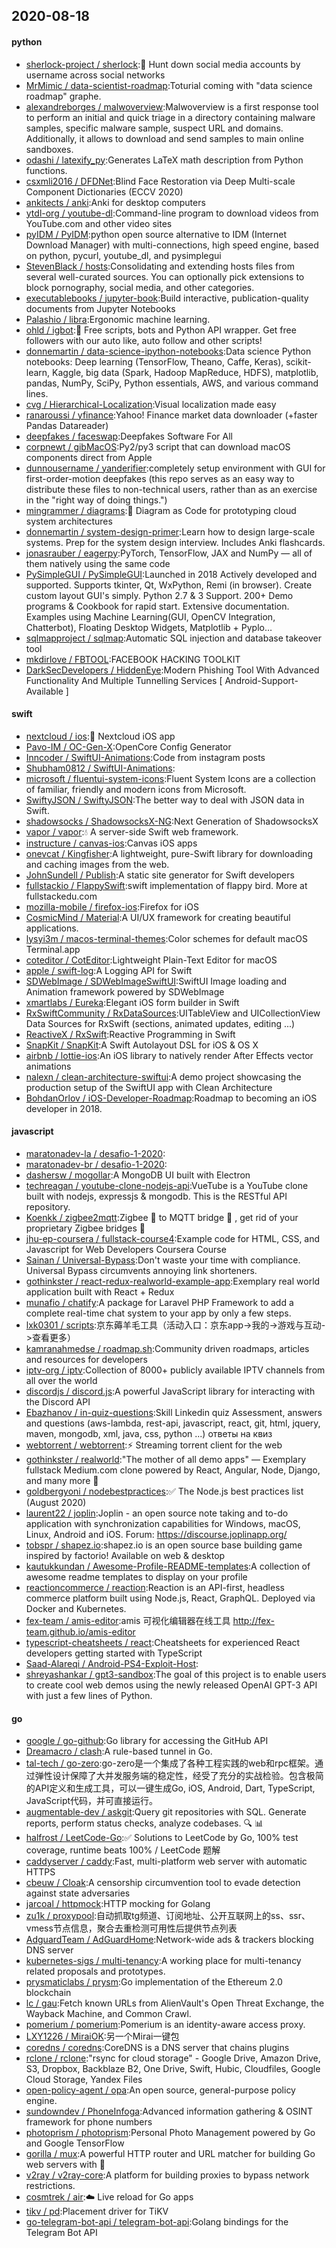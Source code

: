 ## 2020-08-18

#### python
* [sherlock-project / sherlock](https://github.com/sherlock-project/sherlock):🔎
Hunt down social media accounts by username across social networks
* [MrMimic / data-scientist-roadmap](https://github.com/MrMimic/data-scientist-roadmap):Toturial coming with "data science roadmap" graphe.
* [alexandreborges / malwoverview](https://github.com/alexandreborges/malwoverview):Malwoverview is a first response tool to perform an initial and quick triage in a directory containing malware samples, specific malware sample, suspect URL and domains. Additionally, it allows to download and send samples to main online sandboxes.
* [odashi / latexify_py](https://github.com/odashi/latexify_py):Generates LaTeX math description from Python functions.
* [csxmli2016 / DFDNet](https://github.com/csxmli2016/DFDNet):Blind Face Restoration via Deep Multi-scale Component Dictionaries (ECCV 2020)
* [ankitects / anki](https://github.com/ankitects/anki):Anki for desktop computers
* [ytdl-org / youtube-dl](https://github.com/ytdl-org/youtube-dl):Command-line program to download videos from YouTube.com and other video sites
* [pyIDM / PyIDM](https://github.com/pyIDM/PyIDM):python open source alternative to IDM (Internet Download Manager) with multi-connections, high speed engine, based on python, pycurl, youtube_dl, and pysimplegui
* [StevenBlack / hosts](https://github.com/StevenBlack/hosts):Consolidating and extending hosts files from several well-curated sources. You can optionally pick extensions to block pornography, social media, and other categories.
* [executablebooks / jupyter-book](https://github.com/executablebooks/jupyter-book):Build interactive, publication-quality documents from Jupyter Notebooks
* [Palashio / libra](https://github.com/Palashio/libra):Ergonomic machine learning.
* [ohld / igbot](https://github.com/ohld/igbot):🐙
Free scripts, bots and Python API wrapper. Get free followers with our auto like, auto follow and other scripts!
* [donnemartin / data-science-ipython-notebooks](https://github.com/donnemartin/data-science-ipython-notebooks):Data science Python notebooks: Deep learning (TensorFlow, Theano, Caffe, Keras), scikit-learn, Kaggle, big data (Spark, Hadoop MapReduce, HDFS), matplotlib, pandas, NumPy, SciPy, Python essentials, AWS, and various command lines.
* [cvg / Hierarchical-Localization](https://github.com/cvg/Hierarchical-Localization):Visual localization made easy
* [ranaroussi / yfinance](https://github.com/ranaroussi/yfinance):Yahoo! Finance market data downloader (+faster Pandas Datareader)
* [deepfakes / faceswap](https://github.com/deepfakes/faceswap):Deepfakes Software For All
* [corpnewt / gibMacOS](https://github.com/corpnewt/gibMacOS):Py2/py3 script that can download macOS components direct from Apple
* [dunnousername / yanderifier](https://github.com/dunnousername/yanderifier):completely setup environment with GUI for first-order-motion deepfakes (this repo serves as an easy way to distribute these files to non-technical users, rather than as an exercise in the "right way of doing things.")
* [mingrammer / diagrams](https://github.com/mingrammer/diagrams):🎨
Diagram as Code for prototyping cloud system architectures
* [donnemartin / system-design-primer](https://github.com/donnemartin/system-design-primer):Learn how to design large-scale systems. Prep for the system design interview. Includes Anki flashcards.
* [jonasrauber / eagerpy](https://github.com/jonasrauber/eagerpy):PyTorch, TensorFlow, JAX and NumPy — all of them natively using the same code
* [PySimpleGUI / PySimpleGUI](https://github.com/PySimpleGUI/PySimpleGUI):Launched in 2018 Actively developed and supported. Supports tkinter, Qt, WxPython, Remi (in browser). Create custom layout GUI's simply. Python 2.7 & 3 Support. 200+ Demo programs & Cookbook for rapid start. Extensive documentation. Examples using Machine Learning(GUI, OpenCV Integration, Chatterbot), Floating Desktop Widgets, Matplotlib + Pyplo…
* [sqlmapproject / sqlmap](https://github.com/sqlmapproject/sqlmap):Automatic SQL injection and database takeover tool
* [mkdirlove / FBTOOL](https://github.com/mkdirlove/FBTOOL):FACEBOOK HACKING TOOLKIT
* [DarkSecDevelopers / HiddenEye](https://github.com/DarkSecDevelopers/HiddenEye):Modern Phishing Tool With Advanced Functionality And Multiple Tunnelling Services [ Android-Support-Available ]

#### swift
* [nextcloud / ios](https://github.com/nextcloud/ios):📱
Nextcloud iOS app
* [Pavo-IM / OC-Gen-X](https://github.com/Pavo-IM/OC-Gen-X):OpenCore Config Generator
* [Inncoder / SwiftUI-Animations](https://github.com/Inncoder/SwiftUI-Animations):Code from instagram posts
* [Shubham0812 / SwiftUI-Animations](https://github.com/Shubham0812/SwiftUI-Animations):
* [microsoft / fluentui-system-icons](https://github.com/microsoft/fluentui-system-icons):Fluent System Icons are a collection of familiar, friendly and modern icons from Microsoft.
* [SwiftyJSON / SwiftyJSON](https://github.com/SwiftyJSON/SwiftyJSON):The better way to deal with JSON data in Swift.
* [shadowsocks / ShadowsocksX-NG](https://github.com/shadowsocks/ShadowsocksX-NG):Next Generation of ShadowsocksX
* [vapor / vapor](https://github.com/vapor/vapor):💧
A server-side Swift web framework.
* [instructure / canvas-ios](https://github.com/instructure/canvas-ios):Canvas iOS apps
* [onevcat / Kingfisher](https://github.com/onevcat/Kingfisher):A lightweight, pure-Swift library for downloading and caching images from the web.
* [JohnSundell / Publish](https://github.com/JohnSundell/Publish):A static site generator for Swift developers
* [fullstackio / FlappySwift](https://github.com/fullstackio/FlappySwift):swift implementation of flappy bird. More at fullstackedu.com
* [mozilla-mobile / firefox-ios](https://github.com/mozilla-mobile/firefox-ios):Firefox for iOS
* [CosmicMind / Material](https://github.com/CosmicMind/Material):A UI/UX framework for creating beautiful applications.
* [lysyi3m / macos-terminal-themes](https://github.com/lysyi3m/macos-terminal-themes):Color schemes for default macOS Terminal.app
* [coteditor / CotEditor](https://github.com/coteditor/CotEditor):Lightweight Plain-Text Editor for macOS
* [apple / swift-log](https://github.com/apple/swift-log):A Logging API for Swift
* [SDWebImage / SDWebImageSwiftUI](https://github.com/SDWebImage/SDWebImageSwiftUI):SwiftUI Image loading and Animation framework powered by SDWebImage
* [xmartlabs / Eureka](https://github.com/xmartlabs/Eureka):Elegant iOS form builder in Swift
* [RxSwiftCommunity / RxDataSources](https://github.com/RxSwiftCommunity/RxDataSources):UITableView and UICollectionView Data Sources for RxSwift (sections, animated updates, editing ...)
* [ReactiveX / RxSwift](https://github.com/ReactiveX/RxSwift):Reactive Programming in Swift
* [SnapKit / SnapKit](https://github.com/SnapKit/SnapKit):A Swift Autolayout DSL for iOS & OS X
* [airbnb / lottie-ios](https://github.com/airbnb/lottie-ios):An iOS library to natively render After Effects vector animations
* [nalexn / clean-architecture-swiftui](https://github.com/nalexn/clean-architecture-swiftui):A demo project showcasing the production setup of the SwiftUI app with Clean Architecture
* [BohdanOrlov / iOS-Developer-Roadmap](https://github.com/BohdanOrlov/iOS-Developer-Roadmap):Roadmap to becoming an iOS developer in 2018.

#### javascript
* [maratonadev-la / desafio-1-2020](https://github.com/maratonadev-la/desafio-1-2020):
* [maratonadev-br / desafio-1-2020](https://github.com/maratonadev-br/desafio-1-2020):
* [dashersw / mogollar](https://github.com/dashersw/mogollar):A MongoDB UI built with Electron
* [techreagan / youtube-clone-nodejs-api](https://github.com/techreagan/youtube-clone-nodejs-api):VueTube is a YouTube clone built with nodejs, expressjs & mongodb. This is the RESTful API repository.
* [Koenkk / zigbee2mqtt](https://github.com/Koenkk/zigbee2mqtt):Zigbee
🐝
to MQTT bridge
🌉
, get rid of your proprietary Zigbee bridges
🔨
* [jhu-ep-coursera / fullstack-course4](https://github.com/jhu-ep-coursera/fullstack-course4):Example code for HTML, CSS, and Javascript for Web Developers Coursera Course
* [Sainan / Universal-Bypass](https://github.com/Sainan/Universal-Bypass):Don't waste your time with compliance. Universal Bypass circumvents annoying link shorteners.
* [gothinkster / react-redux-realworld-example-app](https://github.com/gothinkster/react-redux-realworld-example-app):Exemplary real world application built with React + Redux
* [munafio / chatify](https://github.com/munafio/chatify):A package for Laravel PHP Framework to add a complete real-time chat system to your app by only a few steps.
* [lxk0301 / scripts](https://github.com/lxk0301/scripts):京东薅羊毛工具（活动入口：京东app->我的->游戏与互动->查看更多）
* [kamranahmedse / roadmap.sh](https://github.com/kamranahmedse/roadmap.sh):Community driven roadmaps, articles and resources for developers
* [iptv-org / iptv](https://github.com/iptv-org/iptv):Collection of 8000+ publicly available IPTV channels from all over the world
* [discordjs / discord.js](https://github.com/discordjs/discord.js):A powerful JavaScript library for interacting with the Discord API
* [Ebazhanov / in-quiz-questions](https://github.com/Ebazhanov/in-quiz-questions):Skill Linkedin quiz Assessment, answers and questions (aws-lambda, rest-api, javascript, react, git, html, jquery, maven, mongodb, xml, java, css, python ...) ответы на квиз
* [webtorrent / webtorrent](https://github.com/webtorrent/webtorrent):⚡️
Streaming torrent client for the web
* [gothinkster / realworld](https://github.com/gothinkster/realworld):"The mother of all demo apps" — Exemplary fullstack Medium.com clone powered by React, Angular, Node, Django, and many more
🏅
* [goldbergyoni / nodebestpractices](https://github.com/goldbergyoni/nodebestpractices):✅
The Node.js best practices list (August 2020)
* [laurent22 / joplin](https://github.com/laurent22/joplin):Joplin - an open source note taking and to-do application with synchronization capabilities for Windows, macOS, Linux, Android and iOS. Forum: https://discourse.joplinapp.org/
* [tobspr / shapez.io](https://github.com/tobspr/shapez.io):shapez.io is an open source base building game inspired by factorio! Available on web & desktop
* [kautukkundan / Awesome-Profile-README-templates](https://github.com/kautukkundan/Awesome-Profile-README-templates):A collection of awesome readme templates to display on your profile
* [reactioncommerce / reaction](https://github.com/reactioncommerce/reaction):Reaction is an API-first, headless commerce platform built using Node.js, React, GraphQL. Deployed via Docker and Kubernetes.
* [fex-team / amis-editor](https://github.com/fex-team/amis-editor):amis 可视化编辑器在线工具 http://fex-team.github.io/amis-editor
* [typescript-cheatsheets / react](https://github.com/typescript-cheatsheets/react):Cheatsheets for experienced React developers getting started with TypeScript
* [Saad-Alareqi / Android-PS4-Exploit-Host](https://github.com/Saad-Alareqi/Android-PS4-Exploit-Host):
* [shreyashankar / gpt3-sandbox](https://github.com/shreyashankar/gpt3-sandbox):The goal of this project is to enable users to create cool web demos using the newly released OpenAI GPT-3 API with just a few lines of Python.

#### go
* [google / go-github](https://github.com/google/go-github):Go library for accessing the GitHub API
* [Dreamacro / clash](https://github.com/Dreamacro/clash):A rule-based tunnel in Go.
* [tal-tech / go-zero](https://github.com/tal-tech/go-zero):go-zero是一个集成了各种工程实践的web和rpc框架。通过弹性设计保障了大并发服务端的稳定性，经受了充分的实战检验。包含极简的API定义和生成工具，可以一键生成Go, iOS, Android, Dart, TypeScript, JavaScript代码，并可直接运行。
* [augmentable-dev / askgit](https://github.com/augmentable-dev/askgit):Query git repositories with SQL. Generate reports, perform status checks, analyze codebases.
🔍
📊
* [halfrost / LeetCode-Go](https://github.com/halfrost/LeetCode-Go):✅
Solutions to LeetCode by Go, 100% test coverage, runtime beats 100% / LeetCode 题解
* [caddyserver / caddy](https://github.com/caddyserver/caddy):Fast, multi-platform web server with automatic HTTPS
* [cbeuw / Cloak](https://github.com/cbeuw/Cloak):A censorship circumvention tool to evade detection against state adversaries
* [jarcoal / httpmock](https://github.com/jarcoal/httpmock):HTTP mocking for Golang
* [zu1k / proxypool](https://github.com/zu1k/proxypool):自动抓取tg频道、订阅地址、公开互联网上的ss、ssr、vmess节点信息，聚合去重检测可用性后提供节点列表
* [AdguardTeam / AdGuardHome](https://github.com/AdguardTeam/AdGuardHome):Network-wide ads & trackers blocking DNS server
* [kubernetes-sigs / multi-tenancy](https://github.com/kubernetes-sigs/multi-tenancy):A working place for multi-tenancy related proposals and prototypes.
* [prysmaticlabs / prysm](https://github.com/prysmaticlabs/prysm):Go implementation of the Ethereum 2.0 blockchain
* [lc / gau](https://github.com/lc/gau):Fetch known URLs from AlienVault's Open Threat Exchange, the Wayback Machine, and Common Crawl.
* [pomerium / pomerium](https://github.com/pomerium/pomerium):Pomerium is an identity-aware access proxy.
* [LXY1226 / MiraiOK](https://github.com/LXY1226/MiraiOK):另一个Mirai一键包
* [coredns / coredns](https://github.com/coredns/coredns):CoreDNS is a DNS server that chains plugins
* [rclone / rclone](https://github.com/rclone/rclone):"rsync for cloud storage" - Google Drive, Amazon Drive, S3, Dropbox, Backblaze B2, One Drive, Swift, Hubic, Cloudfiles, Google Cloud Storage, Yandex Files
* [open-policy-agent / opa](https://github.com/open-policy-agent/opa):An open source, general-purpose policy engine.
* [sundowndev / PhoneInfoga](https://github.com/sundowndev/PhoneInfoga):Advanced information gathering & OSINT framework for phone numbers
* [photoprism / photoprism](https://github.com/photoprism/photoprism):Personal Photo Management powered by Go and Google TensorFlow
* [gorilla / mux](https://github.com/gorilla/mux):A powerful HTTP router and URL matcher for building Go web servers with
🦍
* [v2ray / v2ray-core](https://github.com/v2ray/v2ray-core):A platform for building proxies to bypass network restrictions.
* [cosmtrek / air](https://github.com/cosmtrek/air):☁️
Live reload for Go apps
* [tikv / pd](https://github.com/tikv/pd):Placement driver for TiKV
* [go-telegram-bot-api / telegram-bot-api](https://github.com/go-telegram-bot-api/telegram-bot-api):Golang bindings for the Telegram Bot API
